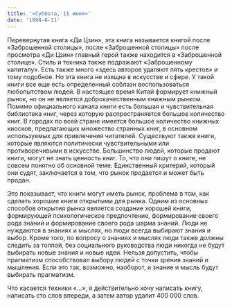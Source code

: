 ```yaml
---
title: '«Суббота, 11 июня»'
date: '1994-6-11'
---
```


Перевернутая книга «Ди Цзин», эта книга называется книгой после «Заброшенной столицы», после «Заброшенной столицы» после просмотра «Ди Цзин» главный герой также находится в «Заброшенной столице». Стиль и техника также подражают «Заброшенному капиталу». Есть также много «здесь авторов удаляют пять крестов» и тому подобное. Но эта книга не изящна в искусстве и сфере. У такой книги все еще есть определенный соблазн воспользоваться любопытством людей. В настоящее время Китай формирует книжный рынок, но он не является доброкачественным книжным рынком. Помимо официального канала книги есть большая и чувствительная библиотека книг, через которую распространяется большое количество книг. В городах по всей стране имеется большое количество книжных киосков, предлагающих множество странных книг, в основном используемых для привлечения читателей. Существуют также книги, которые являются политически чувствительными или противоречивыми в искусстве. Большинство людей, которые продают книги, могут не знать ценность книг. То, что они пишут о книге, не совсем понятно об основной теме. Единственный критерий, который они судят, заключается в том, что рынок продается и может быть продан.

Это показывает, что книги могут иметь рынок, проблема в том, как сделать хорошие книги открытыми для рынка. Одним из основных способов открытия рынка является создание хорошей книги, формирующей психологическое предпочтение, формирование своего рода знаний и формирование своего рода шарма знаний. Люди не нуждаются в знаниях и мыслях, но люди всегда выбирают знания и выбор. Кроме того, по вопросу о знаниях и мыслях люди также должны следить за толпой, без социального руководства люди никогда не будут выбирать новые знания и новые идеи. Нельзя допустить, чтобы прагматизм способствовал выбору людей с точки зрения знаний и мышления. Если это так, возможно, наоборот, и знание и мысль будут выбирать прагматизм.

Что касается техники «...», я действительно хочу написать книгу, написать сто слов впереди, а затем автор удалит 400 000 слов.

